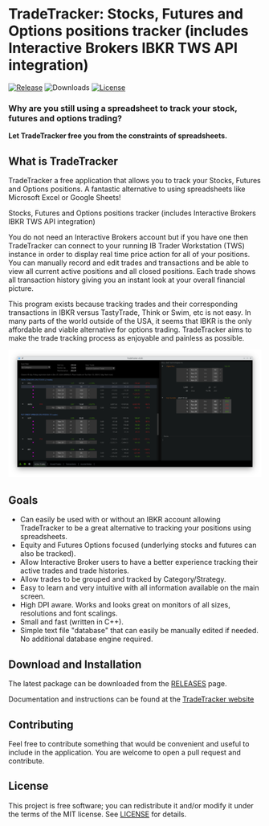 # TradeTracker: Stocks, Futures and Options positions tracker (includes Interactive Brokers IBKR TWS API integration)
[![Release](https://img.shields.io/github/v/release/PaulSquires/TradeTracker?style=flat-square)](https://github.com/PaulSquires/TradeTracker/releases)
![Downloads](https://img.shields.io/github/downloads/PaulSquires/TradeTracker/total?style=flat-square)
[![License](https://img.shields.io/github/license/PaulSquires/TradeTracker?style=flat-square)](LICENSE)
<!-- ![Downloads](https://img.shields.io/github/downloads/PaulSquires/TradeTracker/total?style=flat-square) -->

### Why are you still using a spreadsheet to track your stock, futures and options trading? ###
**Let TradeTracker free you from the constraints of spreadsheets.**

## What is TradeTracker
TradeTracker a free application that allows you to track your Stocks, Futures and Options positions. A fantastic alternative to using spreadsheets like Microsoft Excel or Google Sheets!

Stocks, Futures and Options positions tracker (includes Interactive Brokers IBKR TWS API integration)

You do not need an Interactive Brokers account but if you have one then TradeTracker can connect to your running IB Trader Workstation (TWS) instance in order to display real time price action for all of your positions. You can manually record and edit trades and transactions and be able to view all current active positions and all closed positions. Each trade shows all transaction history giving you an instant look at your overall financial picture.

This program exists because tracking trades and their corresponding transactions in IBKR versus TastyTrade, Think or Swim, etc is not easy.  In many parts of the world outside of the USA, it seems that IBKR is the only affordable and viable alternative for options trading. TradeTracker aims to make the trade tracking process as enjoyable and painless as possible.

![screenshot](/src/resources/active_trades.png?raw=true "TradeTracker Version5 User Interface")


## Goals
* Can easily be used with or without an IBKR account allowing TradeTracker to be a great alternative to tracking your positions using spreadsheets.
* Equity and Futures Options focused (underlying stocks and futures can also be tracked).
* Allow Interactive Broker users to have a better experience tracking their active trades and trade histories.
* Allow trades to be grouped and tracked by Category/Strategy.
* Easy to learn and very intuitive with all information available on the main screen.
* High DPI aware. Works and looks great on monitors of all sizes, resolutions and font scalings.
* Small and fast (written in C++).
* Simple text file "database" that can easily be manually edited if needed. No additional database engine required.

## Download and Installation
The latest package can be downloaded from the [RELEASES](https://github.com/PaulSquires/TradeTracker/releases/latest) page.

Documentation and instructions can be found at the [TradeTracker website](https://www.tradetracker.planetsquires.com/)

## Contributing
Feel free to contribute something that would be convenient and useful to include in the application. You are welcome to open a pull request and contribute.

## License
This project is free software; you can redistribute it and/or modify it under the terms of the MIT license. See [LICENSE](https://github.com/PaulSquires/TradeTracker/blob/main/LICENSE.txt) for details.
